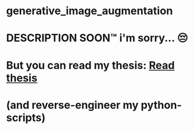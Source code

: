 # generative_image_augmentation

# DESCRIPTION SOON™ i'm sorry... 😔  
# But you can read my thesis: [Read thesis](https://example.com) 
# (and reverse-engineer my python-scripts)

